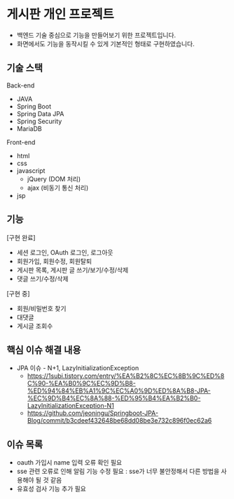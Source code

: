 # 게시판 개인 프로젝트
* 백엔드 기술 중심으로 기능을 만들어보기 위한 프로젝트입니다.
* 화면에서도 기능을 동작시킬 수 있게 기본적인 형태로 구현하였습니다.

## 기술 스택
Back-end
* JAVA
* Spring Boot
* Spring Data JPA
* Spring Security
* MariaDB

Front-end
* html
* css
* javascript
  * jQuery (DOM 처리)
  * ajax (비동기 통신 처리)
* jsp

## 기능
[구현 완료]
* 세션 로그인, OAuth 로그인, 로그아웃
* 회원가입, 회원수정, 회원탈퇴
* 게시판 목록, 게시판 글 쓰기/보기/수정/삭제
* 댓글 쓰기/수정/삭제


[구현 중]
* 회원/비밀번호 찾기
* 대댓글
* 게시글 조회수


## 핵심 이슈 해결 내용
* JPA 이슈 - N+1, LazyInitializationException
  * https://1subi.tistory.com/entry/%EA%B2%8C%EC%8B%9C%ED%8C%90-%EA%B0%9C%EC%9D%B8-%ED%94%84%EB%A1%9C%EC%A0%9D%ED%8A%B8-JPA-%EC%9D%B4%EC%8A%88-%ED%95%B4%EA%B2%B0-LazyInitializationException-N1
  * https://github.com/jeoningu/Springboot-JPA-Blog/commit/b3cdeef432648be68dd08be3e732c896f0ec62a6


## 이슈 목록
* oauth 가입시 name 입력 오류 확인 필요
* sse 관련 오류로 인해 알림 기능 수정 필요 : sse가 너무 불안정해서 다른 방법을 사용해야 될 것 같음
* 유효성 검사 기능 추가 필요
